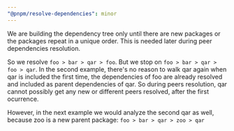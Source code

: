 ```yaml
---
"@pnpm/resolve-dependencies": minor
---
```


We are building the dependency tree only until there are new packages or the packages repeat in a unique order. This is needed later during peer dependencies resolution.

So we resolve `foo > bar > qar > foo`.
But we stop on `foo > bar > qar > foo > qar`.
In the second example, there's no reason to walk qar again when qar is included the first time, the dependencies of foo are already resolved and included as parent dependencies of qar. So during peers resolution, qar cannot possibly get any new or different peers resolved, after the first ocurrence.

However, in the next example we would analyze the second qar as well, because zoo is a new parent package:
`foo > bar > qar > zoo > qar`
